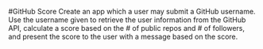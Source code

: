 #GitHub Score
Create an app which a user may submit a GitHub username. Use the username given to retrieve the user information from the GitHub API, calculate a score based on the # of public repos and # of followers, and present the score to the user with a message based on the score.